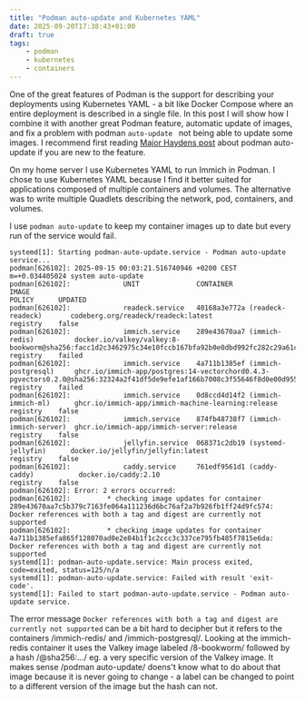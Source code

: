 ```yaml
---
title: "Podman auto-update and Kubernetes YAML"
date: 2025-09-20T17:38:43+01:00
draft: true
tags:
    - podman
    - kubernetes
    - containers
---
```

One of the great features of Podman is the support for describing your deployments using Kubernetes YAML - a bit like Docker Compose where an entire deployment is described in a single file. In this post I will show how I combine it with another great Podman feature, automatic update of images, and fix a problem with podman `auto-update ` not being able to update some images. I recommend first reading [Major Haydens post](https://major.io/p/podman-quadlet-automatic-updates/) about podman auto-update if you are new to the feature.

On my home server I use Kubernetes YAML to run Immich in Podman. I chose to use Kubernetes YAML because I find it better suited for applications composed of multiple containers and volumes. The alternative was to write multiple Quadlets describing the network, pod, containers, and volumes.

I use `podman auto-update` to keep my container images up to date but every run of the service would fail.

```
systemd[1]: Starting podman-auto-update.service - Podman auto-update service...
podman[626102]: 2025-09-15 00:03:21.516740946 +0200 CEST m=+0.034405024 system auto-update
podman[626102]:             UNIT              CONTAINER                            IMAGE                                                                                                                                   POLICY      UPDATED
podman[626102]:             readeck.service   40168a3e772a (readeck-readeck)       codeberg.org/readeck/readeck:latest                                                                                                     registry    false
podman[626102]:             immich.service    289e43670aa7 (immich-redis)          docker.io/valkey/valkey:8-bookworm@sha256:facc1d2c3462975c34e10fccb167bfa92b0e0dbd992fc282c29a61c3243afb11                              registry    failed
podman[626102]:             immich.service    4a711b1385ef (immich-postgresql)     ghcr.io/immich-app/postgres:14-vectorchord0.4.3-pgvectors0.2.0@sha256:32324a2f41df5de9efe1af166b7008c3f55646f8d0e00d9550c16c9822366b4a  registry    failed
podman[626102]:             immich.service    0d8ccd4d14f2 (immich-immich-ml)      ghcr.io/immich-app/immich-machine-learning:release                                                                                      registry    false
podman[626102]:             immich.service    874fb48738f7 (immich-immich-server)  ghcr.io/immich-app/immich-server:release                                                                                                registry    false
podman[626102]:             jellyfin.service  068371c2db19 (systemd-jellyfin)      docker.io/jellyfin/jellyfin:latest                                                                                                      registry    false
podman[626102]:             caddy.service     761edf9561d1 (caddy-caddy)           docker.io/caddy:2.10                                                                                                                    registry    false
podman[626102]: Error: 2 errors occurred:
podman[626102]:         * checking image updates for container 289e43670aa7c5b379c7163fe064a111236d6bc76af2a7b926fb1ff24d9fc574: Docker references with both a tag and digest are currently not supported
podman[626102]:         * checking image updates for container 4a711b1385efa865f128070ad0e2e84b1f1c2ccc3c337ce795fb485f7815e6da: Docker references with both a tag and digest are currently not supported
systemd[1]: podman-auto-update.service: Main process exited, code=exited, status=125/n/a
systemd[1]: podman-auto-update.service: Failed with result 'exit-code'.
systemd[1]: Failed to start podman-auto-update.service - Podman auto-update service.
```

The error message `Docker references with both a tag and digest are currently not supported` can be a bit hard to decipher but it refers to the containers /immich-redis/ and /immich-postgresql/. Looking at the immich-redis container it uses the Valkey image labeled /8-bookworm/ followed by a hash /@sha256:.../ eg. a very specific version of the Valkey image. It makes sense /podman auto-update/ doens't know what to do about that image because it is never going to change - a label can be changed to point to a different version of the image but the hash can not.
